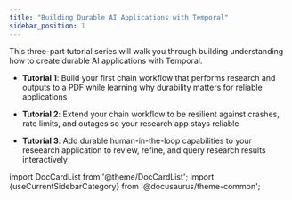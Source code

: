 ```yaml
---
title: "Building Durable AI Applications with Temporal"
sidebar_position: 1
---
```


This three-part tutorial series will walk you through building understanding how to create durable AI applications with Temporal.

- **Tutorial 1**: Build your first chain workflow that performs research and outputs to a PDF while learning why durability matters for reliable applications

- **Tutorial 2**: Extend your chain workflow to be resilient against crashes, rate limits, and outages so your research app stays reliable

- **Tutorial 3**: Add durable human-in-the-loop capabilities to your reseearch application to review, refine, and query research results interactively

import DocCardList from '@theme/DocCardList';
import {useCurrentSidebarCategory} from '@docusaurus/theme-common';

<DocCardList items={useCurrentSidebarCategory().items}/>
